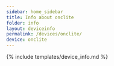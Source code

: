 ```yaml
---
sidebar: home_sidebar
title: Info about onclite
folder: info
layout: deviceinfo
permalink: /devices/onclite/
device: onclite
---
```

{% include templates/device_info.md %}
